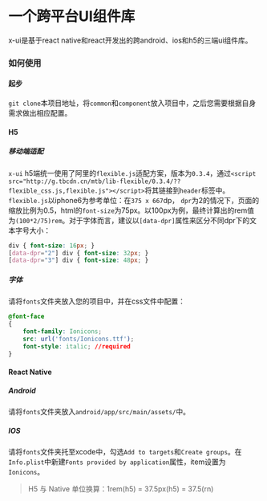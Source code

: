 # 一个跨平台UI组件库

x-ui是基于react native和react开发出的跨android、ios和h5的三端ui组件库。

### 如何使用

#### 起步
`git clone`本项目地址，将`common`和`component`放入项目中，之后您需要根据自身需求做出相应配置。

#### H5

##### 移动端适配
`x-ui` h5端统一使用了阿里的`flexible.js`适配方案，版本为`0.3.4`，通过`<script src="http://g.tbcdn.cn/mtb/lib-flexible/0.3.4/??flexible_css.js,flexible.js"></script>`将其链接到`header`标签中。`flexible.js`以iphone6为参考单位：在`375 x 667`dp， `dpr`为2的情况下，页面的缩放比例为0.5，html的`font-size`为75px。以100px为例，最终计算出的rem值为`(100*2/75)rem`。对于字体而言，建议以`[data-dpr]`属性来区分不同dpr下的文本字号大小：

```css
div { font-size: 16px; } 
[data-dpr="2"] div { font-size: 32px; } 
[data-dpr="3"] div { font-size: 48px; }
```

##### 字体
请将`fonts`文件夹放入您的项目中，并在css文件中配置：

```css
@font-face
{
    font-family: Ionicons;
    src: url('fonts/Ionicons.ttf');
    font-style: italic; //required
}
```

#### React Native
##### Android
请将`fonts`文件夹放入`android/app/src/main/assets/`中。
##### IOS
请将`fonts`文件夹托至xcode中，勾选`Add to targets`和`Create groups`。在`Info.plist`中新建`Fonts provided by application`属性，item设置为`Ionicons`。

> H5 与 Native 单位换算：1rem(h5) = 37.5px(h5) = 37.5(rn)